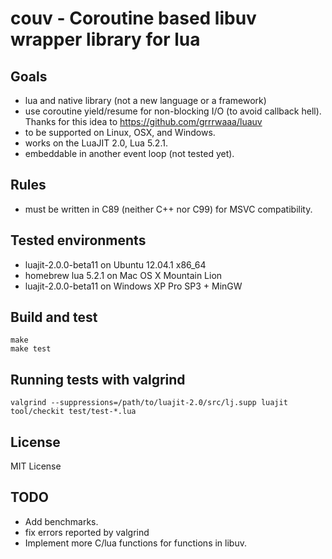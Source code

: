 # couv - Coroutine based libuv wrapper library for lua

## Goals
* lua and native library (not a new language or a framework)
* use coroutine yield/resume for non-blocking I/O (to avoid callback hell).
  Thanks for this idea to https://github.com/grrrwaaa/luauv
* to be supported on Linux, OSX, and Windows.
* works on the LuaJIT 2.0, Lua 5.2.1.
* embeddable in another event loop (not tested yet).

## Rules
* must be written in C89 (neither C++ nor C99) for MSVC compatibility.

## Tested environments
* luajit-2.0.0-beta11 on Ubuntu 12.04.1 x86_64
* homebrew lua 5.2.1 on Mac OS X Mountain Lion
* luajit-2.0.0-beta11 on Windows XP Pro SP3 + MinGW

## Build and test

```
make
make test
```

## Running tests with valgrind
```
valgrind --suppressions=/path/to/luajit-2.0/src/lj.supp luajit tool/checkit test/test-*.lua
```

## License
MIT License

## TODO
* Add benchmarks.
* fix errors reported by valgrind
* Implement more C/lua functions for functions in libuv.
